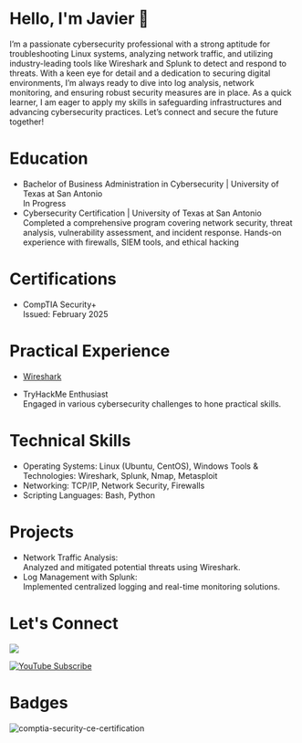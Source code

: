 # Hello, I'm Javier 👋

I’m a passionate cybersecurity professional with a strong aptitude for troubleshooting Linux systems, analyzing network traffic, and utilizing industry-leading tools like Wireshark and Splunk to detect and respond to threats. With a keen eye for detail and a dedication to securing digital environments, I’m always ready to dive into log analysis, network monitoring, and ensuring robust security measures are in place. As a quick learner, I am eager to apply my skills in safeguarding infrastructures and advancing cybersecurity practices. Let’s connect and secure the future together!

# Education
<ul><li>Bachelor of Business Administration in Cybersecurity | University of Texas at San Antonio</li>
In Progress
<li>Cybersecurity Certification | University of Texas at San Antonio</li>
Completed a comprehensive program covering network security, threat analysis,
vulnerability assessment, and incident response.
Hands-on experience with firewalls, SIEM tools, and ethical hacking</ul> 

# Certifications
<ul><li>CompTIA Security+</li>
Issued: February 2025</ul>

# Practical Experience
<!DOCTYPE html>
<html lang="en">
<head>
    <meta charset="UTF-8">
    <meta name="viewport" content="width=device-width, initial-scale=1.0">
</head>
<body>
    <ul>
        <li><a href="https://github.com/Jeum1331/Wireshark" target="_blank">Wireshark</a></li>
    </ul>
</body>
</html>

<ul><li>TryHackMe Enthusiast</li>
Engaged in various cybersecurity challenges to hone practical skills.</ul>


# Technical Skills
<ul><li>Operating Systems: Linux (Ubuntu, CentOS), Windows
Tools & Technologies: Wireshark, Splunk, Nmap, Metasploit</li>
<li>Networking: TCP/IP, Network Security, Firewalls</li>
<li>Scripting Languages: Bash, Python</li></ul>

# Projects
<ul><li>Network Traffic Analysis:</li>
Analyzed and mitigated potential threats using Wireshark.

<li>Log Management with Splunk:</li>
Implemented centralized logging and real-time monitoring solutions.</ul>

# Let's Connect
<a href="https://linkedin.com/in/javier-urena-412402b7/"><img src="https://img.shields.io/badge/-LinkedIn-0072b1?&style=for-the-badge&logo=linkedin&logoColor=white" /></a>

<a href="https://www.youtube.com/channel/UCF2iwwAykVUWQcVsd_mV97Q" target="_blank">
    <img src="https://img.shields.io/badge/YouTube-Subscribe-red?logo=youtube&logoColor=white&style=for-the-badge" alt="YouTube Subscribe" />
</a>




# Badges
![comptia-security-ce-certification](https://github.com/user-attachments/assets/cbe1454c-e087-4968-bbdc-c98cac8fa86a)
